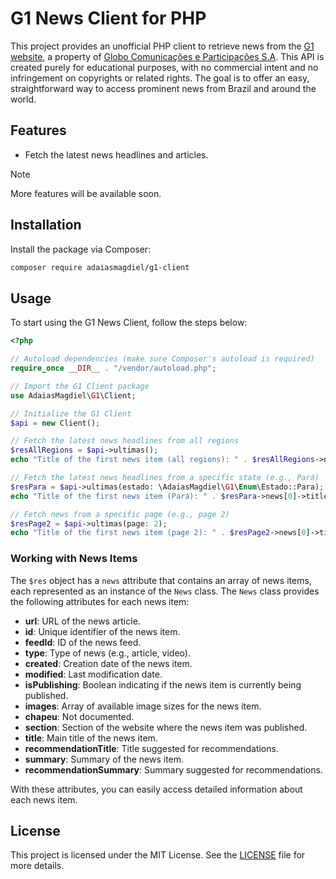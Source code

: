 # G1 News Client for PHP

This project provides an unofficial PHP client to retrieve news from the [G1 website](https://g1.globo.com/), a property of [Globo Comunicações e Participações S.A](https://grupoglobo.globo.com/). This API is created purely for educational purposes, with no commercial intent and no infringement on copyrights or related rights. The goal is to offer an easy, straightforward way to access prominent news from Brazil and around the world.

## Features

 - Fetch the latest news headlines and articles.

> [!NOTE]
> More features will be available soon.

## Installation

Install the package via Composer:

```bash
composer require adaiasmagdiel/g1-client
```

## Usage

To start using the G1 News Client, follow the steps below:

```php
<?php

// Autoload dependencies (make sure Composer's autoload is required)
require_once __DIR__ . "/vendor/autoload.php";

// Import the G1 Client package
use AdaiasMagdiel\G1\Client;

// Initialize the G1 Client
$api = new Client();

// Fetch the latest news headlines from all regions
$resAllRegions = $api->ultimas();
echo "Title of the first news item (all regions): " . $resAllRegions->news[0]->title . PHP_EOL;

// Fetch the latest news headlines from a specific state (e.g., Pará)
$resPara = $api->ultimas(estado: \AdaiasMagdiel\G1\Enum\Estado::Para);
echo "Title of the first news item (Pará): " . $resPara->news[0]->title . PHP_EOL;

// Fetch news from a specific page (e.g., page 2)
$resPage2 = $api->ultimas(page: 2);
echo "Title of the first news item (page 2): " . $resPage2->news[0]->title . PHP_EOL;
```
### Working with News Items

The `$res` object has a `news` attribute that contains an array of news items, each represented as an instance of the `News` class. The `News` class provides the following attributes for each news item:

- **url**: URL of the news article.
- **id**: Unique identifier of the news item.
- **feedId**: ID of the news feed.
- **type**: Type of news (e.g., article, video).
- **created**: Creation date of the news item.
- **modified**: Last modification date.
- **isPublishing**: Boolean indicating if the news item is currently being published.
- **images**: Array of available image sizes for the news item.
- **chapeu**: Not documented.
- **section**: Section of the website where the news item was published.
- **title**: Main title of the news item.
- **recommendationTitle**: Title suggested for recommendations.
- **summary**: Summary of the news item.
- **recommendationSummary**: Summary suggested for recommendations.

With these attributes, you can easily access detailed information about each news item.

## License

This project is licensed under the MIT License. See the [LICENSE](LICENSE) file for more details.
